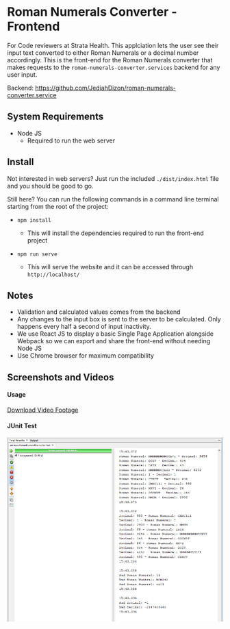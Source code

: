 # Roman Numerals Converter - Frontend
For Code reviewers at Strata Health. This applciation lets the user see their input text converted to either Roman Numerals or a decimal number accordingly. This is the front-end for the Roman Numerals converter that makes requests to the `roman-numerals-converter.services` backend for any user input.

Backend: https://github.com/JediahDizon/roman-numerals-converter.service

## System Requirements
- Node JS
	- Required to run the web server

## Install
Not interested in web servers? Just run the included `./dist/index.html` file and you should be good to go.

Still here? You can run the following commands in a command line terminal starting from the root of the project:
- `npm install`
	- This will install the dependencies required to run the front-end project

- `npm run serve`
	- This will serve the website and it can be accessed through `http://localhost/`

## Notes
- Validation and calculated values comes from the backend
- Any changes to the input box is sent to the server to be calculated. Only happens every half a second of input inactivity.
- We use React JS to display a basic Single Page Application alongside Webpack so we can export and share the front-end without needing Node JS
- Use Chrome browser for maximum compatibility

## Screenshots and Videos
#### Usage
[Download Video Footage](https://github.com/JediahDizon/roman-numerals-converter.client/blob/master/assets/Test%20Case.MOV?raw=true "Video Footage")

#### JUnit Test
![Screenshot](https://github.com/JediahDizon/roman-numerals-converter.client/blob/master/assets/Test%20Result.png "JUnit Test")
